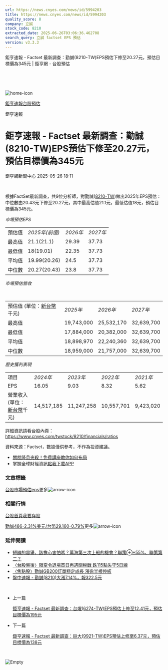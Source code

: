```yaml
---
url: https://news.cnyes.com/news/id/5994203
title: https://news.cnyes.com/news/id/5994203
quality_score: 8
company: 立誠
stock_code: 8210
extracted_date: 2025-06-26T03:06:36.462708
search_query: 立誠 factset EPS 預估
version: v3.3.3
---
```


鉅亨速報 - Factset 最新調查：勤誠(8210-TW)EPS預估下修至20.27元，預估目標價為345元 | 鉅亨網 - 台股預估

‌

‌

![home-icon](/assets/icons/breadCrumb/symbol-icon-home.svg)

[鉅亨速報](/news/cat/anue_live)[台股預估](/news/cat/tw_forecast)

鉅亨速報

# 鉅亨速報 - Factset 最新調查：勤誠(8210-TW)EPS預估下修至20.27元，預估目標價為345元

鉅亨網新聞中心 2025-05-26 18:11

‌

根據FactSet最新調查，共9位分析師，對勤誠([8210-TW](https://www.cnyes.com/twstock/8210))做出2025年EPS預估：中位數由20.43元下修至20.27元，其中最高估值21.1元，最低估值18元，預估目標價為345元。

*市場預估EPS*

|  |  |  |  |
| --- | --- | --- | --- |
| 預估值 | *2025年(前值)* | *2026年* | *2027年* |
| 最高值 | 21.1(21.1) | 29.39 | 37.73 |
| 最低值 | 18(19.01) | 22.35 | 37.73 |
| 平均值 | 19.99(20.26) | 24.5 | 37.73 |
| 中位數 | 20.27(20.43) | 23.8 | 37.73 |

*市場預估營收*

‌

|  |  |  |  |
| --- | --- | --- | --- |
| 預估值 (單位：[新台幣](https://invest.cnyes.com/forex/detail/usdtwd)千元) | *2025年* | *2026年* | *2027年* |
| 最高值 | 19,743,000 | 25,532,170 | 32,639,700 |
| 最低值 | 17,884,000 | 20,382,000 | 32,639,700 |
| 平均值 | 18,898,970 | 22,240,360 | 32,639,700 |
| 中位數 | 18,959,000 | 21,757,000 | 32,639,700 |

*歷史獲利表現*

|  |  |  |  |  |
| --- | --- | --- | --- | --- |
| 項目 | *2024年* | *2023年* | *2022年* | *2021年* |
| EPS | 16.05 | 9.03 | 8.32 | 5.62 |
| 營業收入 (單位：[新台幣](https://invest.cnyes.com/forex/detail/usdtwd)千元) | 14,517,185 | 11,247,258 | 10,557,701 | 9,423,020 |

詳細資訊請看台股內頁：  
<https://www.cnyes.com/twstock/8210/financials/ratios>

資料來源：Factset，數據僅供參考，不作為投資建議。

* [關稅降息夾殺！免費講座教你如何布局](https://www.rsc.com.tw/Cnyes_RSC/SeminarBooking2025InvestmentOutlook.aspx?utm_source=anue&utm_medium=usstocks_end)
* 掌握全球財經資訊[點我下載APP](http://www.cnyes.com/app/?utm_source=mweb&utm_medium=HamMenuBanner&utm_campaign=fixed&utm_content=entr)

### 文章標籤

[台股](https://news.cnyes.com/tag/台股 "台股")[市場預估](https://news.cnyes.com/tag/市場預估 "市場預估")[eps](https://news.cnyes.com/tag/eps "eps")更多![arrow-icon](/assets/icons/arrows/arrow-down.svg)

### 相關行情

[台股首頁](https://www.cnyes.com/twstock)[我要存股](https://supr.link/8OHaU)

[勤誠486-2.31%](https://www.cnyes.com/twstock/8210)[美元/台幣29.160-0.79%](https://invest.cnyes.com/forex/detail/USDTWD)更多![arrow-icon](/assets/icons/arrows/arrow-down.svg)

### 延伸閱讀

* [短線的震盪、該擔心害怕嗎？萬海第三次上船的機會？聯策⊕+55%、聯策第二？](/news/id/5994097)
* [〈台股盤後〉限空令退場首日再遇關稅戰 跌115點失守5日線](/news/id/5993585)
* [〈焦點股〉勤誠GB200訂單穩定成長 漲逾半根停板](/news/id/5993356)
* [盤中速報 - 勤誠(8210)大漲7.14%，報322.5元](/news/id/5993283)

‌

* 上一篇

  [鉅亨速報 - Factset 最新調查：台燿(6274-TW)EPS預估上修至12.41元，預估目標價為195元](/news/id/5994600)
* 下一篇

  [鉅亨速報 - Factset 最新調查：巨大(9921-TW)EPS預估上修至6.37元，預估目標價為138元](/news/id/5993478)

‌

![Empty](/assets/icons/skeleton/empty-image.svg)

‌